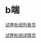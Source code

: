 # b端

[试卷批阅列表页](b%E7%AB%AF%20e5758d657f234dc38ffa272023fe0540/%E8%AF%95%E5%8D%B7%E6%89%B9%E9%98%85%E5%88%97%E8%A1%A8%E9%A1%B5%20d4717f047fa74a3293c91c83b584cf20.md)

[试卷批阅详情页](b%E7%AB%AF%20e5758d657f234dc38ffa272023fe0540/%E8%AF%95%E5%8D%B7%E6%89%B9%E9%98%85%E8%AF%A6%E6%83%85%E9%A1%B5%2060bc4066d4414514a3ca22766ac5ec5a.md)